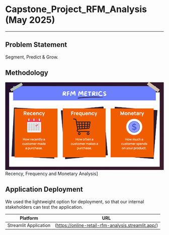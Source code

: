 # Capstone_Project_RFM_Analysis (May 2025)
---

## Problem Statement
Segment, Predict & Grow.


## Methodology
![Semantic description of image](assets/rfm_analysis.png "rfm")Recency, Frequency and Monetary Analysis]


## Application Deployment

We used the lightweight option for deployment, so that our internal stakeholders can test the application.

| Platform                                        | URL                                                    |
|-------------------------------------------------|--------------------------------------------------------|
| Streamlit Application                           | (https://online-retail-rfm-analysis.streamlit.app/)    |
